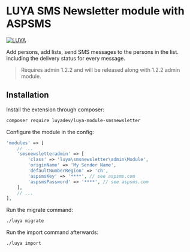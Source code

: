 # LUYA SMS Newsletter module with ASPSMS

[![LUYA](https://img.shields.io/badge/Powered%20by-LUYA-brightgreen.svg)](https://luya.io)

Add persons, add lists, send SMS messages to the persons in the list. Including the delivery status for every message.

> Requires admin 1.2.2 and will be released along with 1.2.2 admin module.

## Installation

Install the extension through composer:

```sh
composer require luyadev/luya-module-smsnewsletter
```

Configure the module in the config:

```php
'modules' => [
    // ...
    'smsnewsletteradmin' => [
        'class' => 'luya\smsnewsletter\admin\Module',
        'originName' => 'My Sender Name',
        'defaultNumberRegion' => 'ch',
        'aspsmsKey' => '****', // see aspsms.com
        'aspsmsPassword' => '****', // see aspsms.com
    ],
    // ...
],
```

Run the migrate command:

```sh
./luya migrate
```

Run the import command afterwards:

```sh
./luya import
```